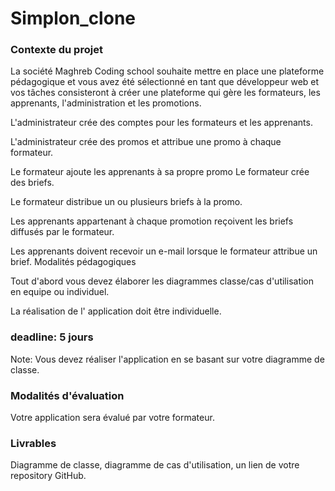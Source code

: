 # Simplon_clone


### Contexte du projet

La société Maghreb Coding school souhaite mettre en place une plateforme pédagogique et vous avez été sélectionné en tant que développeur web et vos tâches consisteront à créer une plateforme qui gère les formateurs, les apprenants, l'administration et les promotions.

L'administrateur crée des comptes pour les formateurs et les apprenants.

L'administrateur crée des promos et attribue une promo à chaque formateur.

Le formateur ajoute les apprenants à sa propre promo Le formateur crée des briefs.

Le formateur distribue un ou plusieurs briefs à la promo.

Les apprenants appartenant à chaque promotion reçoivent les briefs diffusés par le formateur.

Les apprenants doivent recevoir un e-mail lorsque le formateur attribue un brief.
Modalités pédagogiques

Tout d'abord vous devez élaborer les diagrammes classe/cas d'utilisation en equipe ou individuel.

La réalisation de l' application doit être individuelle.

### deadline: 5 jours

Note: Vous devez réaliser l'application en se basant sur votre diagramme de classe.

### Modalités d'évaluation

Votre application sera évalué par votre formateur.

### Livrables

Diagramme de classe, diagramme de cas d'utilisation, un lien de votre repository GitHub.
